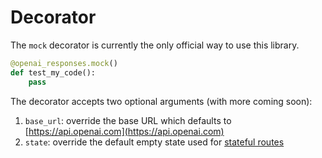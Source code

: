 # Decorator

The `mock` decorator is currently the only official way to use this library.

```python linenums="1"
@openai_responses.mock()
def test_my_code():
    pass
```

The decorator accepts two optional arguments (with more coming soon):

1. `base_url`: override the base URL which defaults to [https://api.openai.com](https://api.openai.com)
2. `state`: override the default empty state used for [stateful routes](routes.md#stateful)
